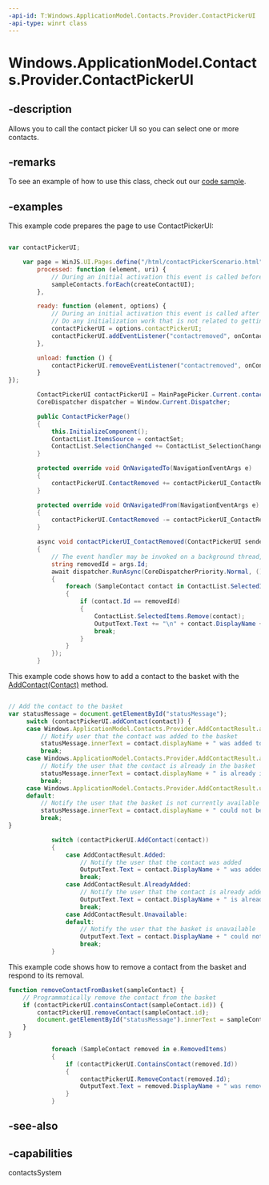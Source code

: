 ```yaml
---
-api-id: T:Windows.ApplicationModel.Contacts.Provider.ContactPickerUI
-api-type: winrt class
---
```


<!-- Class syntax.
public class ContactPickerUI : Windows.ApplicationModel.Contacts.Provider.IContactPickerUI, Windows.ApplicationModel.Contacts.Provider.IContactPickerUI2
-->

# Windows.ApplicationModel.Contacts.Provider.ContactPickerUI

## -description
Allows you to call the contact picker UI so you can select one or more contacts.

## -remarks
To see an example of how to use this class, check out our [code sample](http://code.msdn.microsoft.com/windowsapps/Contact-Picker-App-sample-fc6677a1).

## -examples
This example code prepares the page to use ContactPickerUI:

```javascript

var contactPickerUI;

    var page = WinJS.UI.Pages.define("/html/contactPickerScenario.html", {
        processed: function (element, uri) {
            // During an initial activation this event is called before the system splash screen is torn down.
            sampleContacts.forEach(createContactUI);
        },

        ready: function (element, options) {
            // During an initial activation this event is called after the system splash screen is torn down.
            // Do any initialization work that is not related to getting the initial UI setup.
            contactPickerUI = options.contactPickerUI;
            contactPickerUI.addEventListener("contactremoved", onContactRemoved, false);
        },

        unload: function () {
            contactPickerUI.removeEventListener("contactremoved", onContactRemoved, false);
        }
});

```

```csharp
        ContactPickerUI contactPickerUI = MainPagePicker.Current.contactPickerUI;
        CoreDispatcher dispatcher = Window.Current.Dispatcher;

        public ContactPickerPage()
        {
            this.InitializeComponent();
            ContactList.ItemsSource = contactSet;
            ContactList.SelectionChanged += ContactList_SelectionChanged;
        }

        protected override void OnNavigatedTo(NavigationEventArgs e)
        {
            contactPickerUI.ContactRemoved += contactPickerUI_ContactRemoved;
        }

        protected override void OnNavigatedFrom(NavigationEventArgs e)
        {
            contactPickerUI.ContactRemoved -= contactPickerUI_ContactRemoved;
        }

        async void contactPickerUI_ContactRemoved(ContactPickerUI sender, ContactRemovedEventArgs args)
        {
            // The event handler may be invoked on a background thread, so use the Dispatcher to run the UI-related code on the UI thread.
            string removedId = args.Id;
            await dispatcher.RunAsync(CoreDispatcherPriority.Normal, () =>
            {
                foreach (SampleContact contact in ContactList.SelectedItems)
                {
                    if (contact.Id == removedId)
                    {
                        ContactList.SelectedItems.Remove(contact);
                        OutputText.Text += "\n" + contact.DisplayName + " was removed from the basket";
                        break;
                    }
                }
            });
        }

```

This example code shows how to add a contact to the basket with the [AddContact(Contact)](contactpickerui_addcontact_79336216.md) method.

```javascript

// Add the contact to the basket
var statusMessage = document.getElementById("statusMessage");
     switch (contactPickerUI.addContact(contact)) {
     case Windows.ApplicationModel.Contacts.Provider.AddContactResult.added:
         // Notify user that the contact was added to the basket
         statusMessage.innerText = contact.displayName + " was added to the basket";
         break;
     case Windows.ApplicationModel.Contacts.Provider.AddContactResult.alreadyAdded:
         // Notify the user that the contact is already in the basket
         statusMessage.innerText = contact.displayName + " is already in the basket";
         break;
     case Windows.ApplicationModel.Contacts.Provider.AddContactResult.unavailable:
     default:
         // Notify the user that the basket is not currently available
         statusMessage.innerText = contact.displayName + " could not be added to the basket";
         break;
}

```

```csharp
            switch (contactPickerUI.AddContact(contact))
            {
                case AddContactResult.Added:
                    // Notify the user that the contact was added
                    OutputText.Text = contact.DisplayName + " was added to the basket";
                    break;
                case AddContactResult.AlreadyAdded:
                    // Notify the user that the contact is already added
                    OutputText.Text = contact.DisplayName + " is already in the basket";
                    break;
                case AddContactResult.Unavailable:
                default:
                    // Notify the user that the basket is unavailable
                    OutputText.Text = contact.DisplayName + " could not be added to the basket";
                    break;
            }

```

This example code shows how to remove a contact from the basket and respond to its removal.

```javascript
function removeContactFromBasket(sampleContact) {
    // Programmatically remove the contact from the basket
    if (contactPickerUI.containsContact(sampleContact.id)) {
        contactPickerUI.removeContact(sampleContact.id);
        document.getElementById("statusMessage").innerText = sampleContact.displayName + " was removed from the basket";
    }
}

```

```csharp
            foreach (SampleContact removed in e.RemovedItems)
            {
                if (contactPickerUI.ContainsContact(removed.Id))
                {
                    contactPickerUI.RemoveContact(removed.Id);
                    OutputText.Text = removed.DisplayName + " was removed from the basket";
                }
            }

```



## -see-also
## -capabilities
contactsSystem
